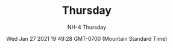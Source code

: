 ---
category: "wall-covering"
date: Wed Jan 27 2021 19:49:28 GMT-0700 (Mountain Standard Time)
description: "null"
designer: "Niki Hare"
href: "https://www.areaenvironments.com/niki-hare"
image_primary: "./img/Thursday+art.jpg"
image_secondary: "./img/Calhoun+Flats+2.jpg"
image_thumb: "./img/Niki+Hare.png"
manufacturer: "Area Environments"
slug: "/manufacturers/area-environments/wall-covering/thursday"
slug_destination: area-environments,
subtitle: "NH-4  Thursday"
tags:
  - "area-environments"
  - "wall-covering"
title: "Thursday"
---